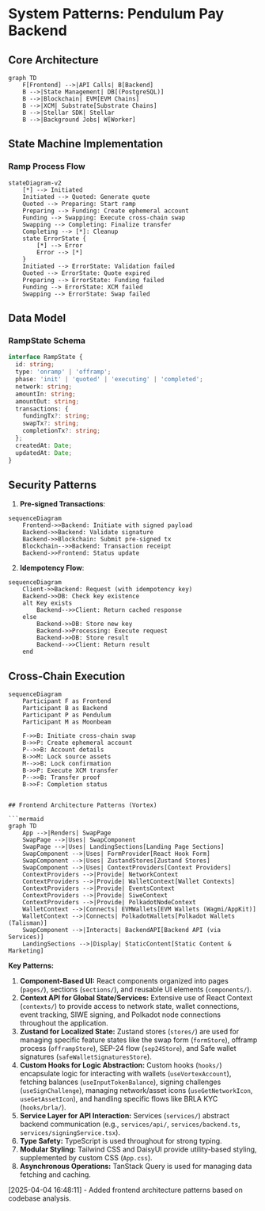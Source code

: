 # System Patterns: Pendulum Pay Backend

## Core Architecture

```mermaid
graph TD
    F[Frontend] -->|API Calls| B[Backend]
    B -->|State Management| DB[(PostgreSQL)]
    B -->|Blockchain| EVM[EVM Chains]
    B -->|XCM| Substrate[Substrate Chains]
    B -->|Stellar SDK| Stellar
    B -->|Background Jobs| W[Worker]
```

## State Machine Implementation

### Ramp Process Flow
```mermaid
stateDiagram-v2
    [*] --> Initiated
    Initiated --> Quoted: Generate quote
    Quoted --> Preparing: Start ramp
    Preparing --> Funding: Create ephemeral account
    Funding --> Swapping: Execute cross-chain swap
    Swapping --> Completing: Finalize transfer
    Completing --> [*]: Cleanup
    state ErrorState {
        [*] --> Error
        Error --> [*]
    }
    Initiated --> ErrorState: Validation failed
    Quoted --> ErrorState: Quote expired
    Preparing --> ErrorState: Funding failed
    Funding --> ErrorState: XCM failed
    Swapping --> ErrorState: Swap failed
```

## Data Model

### RampState Schema
```typescript
interface RampState {
  id: string;
  type: 'onramp' | 'offramp';
  phase: 'init' | 'quoted' | 'executing' | 'completed';
  network: string;
  amountIn: string;
  amountOut: string;
  transactions: {
    fundingTx?: string;
    swapTx?: string;
    completionTx?: string;
  };
  createdAt: Date;
  updatedAt: Date;
}
```

## Security Patterns

1. **Pre-signed Transactions**:
```mermaid
sequenceDiagram
    Frontend->>Backend: Initiate with signed payload
    Backend->>Backend: Validate signature
    Backend->>Blockchain: Submit pre-signed tx
    Blockchain-->>Backend: Transaction receipt
    Backend->>Frontend: Status update
```

2. **Idempotency Flow**:
```mermaid
sequenceDiagram
    Client->>Backend: Request (with idempotency key)
    Backend->>DB: Check key existence
    alt Key exists
        Backend-->>Client: Return cached response
    else
        Backend->>DB: Store new key
        Backend->>Processing: Execute request
        Backend->>DB: Store result
        Backend-->>Client: Return result
    end
```

## Cross-Chain Execution

```mermaid
sequenceDiagram
    Participant F as Frontend
    Participant B as Backend
    Participant P as Pendulum
    Participant M as Moonbeam
    
    F->>B: Initiate cross-chain swap
    B->>P: Create ephemeral account
    P-->>B: Account details
    B->>M: Lock source assets
    M-->>B: Lock confirmation
    B->>P: Execute XCM transfer
    P-->>B: Transfer proof
    B->>F: Completion status


## Frontend Architecture Patterns (Vortex)

```mermaid
graph TD
    App -->|Renders| SwapPage
    SwapPage -->|Uses| SwapComponent
    SwapPage -->|Uses| LandingSections[Landing Page Sections]
    SwapComponent -->|Uses| FormProvider[React Hook Form]
    SwapComponent -->|Uses| ZustandStores[Zustand Stores]
    SwapComponent -->|Uses| ContextProviders[Context Providers]
    ContextProviders -->|Provide| NetworkContext
    ContextProviders -->|Provide| WalletContext[Wallet Contexts]
    ContextProviders -->|Provide| EventsContext
    ContextProviders -->|Provide| SiweContext
    ContextProviders -->|Provide| PolkadotNodeContext
    WalletContext -->|Connects| EVMWallets[EVM Wallets (Wagmi/AppKit)]
    WalletContext -->|Connects| PolkadotWallets[Polkadot Wallets (Talisman)]
    SwapComponent -->|Interacts| BackendAPI[Backend API (via Services)]
    LandingSections -->|Display| StaticContent[Static Content & Marketing]
```

**Key Patterns:**

1.  **Component-Based UI:** React components organized into pages (`pages/`), sections (`sections/`), and reusable UI elements (`components/`).
2.  **Context API for Global State/Services:** Extensive use of React Context (`contexts/`) to provide access to network state, wallet connections, event tracking, SIWE signing, and Polkadot node connections throughout the application.
3.  **Zustand for Localized State:** Zustand stores (`stores/`) are used for managing specific feature states like the swap form (`formStore`), offramp process (`offrampStore`), SEP-24 flow (`sep24Store`), and Safe wallet signatures (`safeWalletSignaturesStore`).
4.  **Custom Hooks for Logic Abstraction:** Custom hooks (`hooks/`) encapsulate logic for interacting with wallets (`useVortexAccount`), fetching balances (`useInputTokenBalance`), signing challenges (`useSignChallenge`), managing network/asset icons (`useGetNetworkIcon`, `useGetAssetIcon`), and handling specific flows like BRLA KYC (`hooks/brla/`).
5.  **Service Layer for API Interaction:** Services (`services/`) abstract backend communication (e.g., `services/api/`, `services/backend.ts`, `services/signingService.tsx`).
6.  **Type Safety:** TypeScript is used throughout for strong typing.
7.  **Modular Styling:** Tailwind CSS and DaisyUI provide utility-based styling, supplemented by custom CSS (`App.css`).
8.  **Asynchronous Operations:** TanStack Query is used for managing data fetching and caching.

[2025-04-04 16:48:11] - Added frontend architecture patterns based on codebase analysis.
